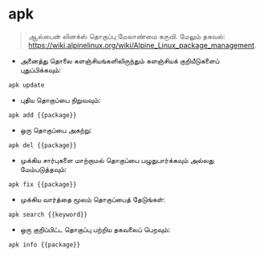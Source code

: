 # apk

> ஆல்பைன் லினக்ஸ் தொகுப்பு மேலாண்மை கருவி.
> மேலும் தகவல்: <https://wiki.alpinelinux.org/wiki/Alpine_Linux_package_management>.

- அனைத்து தொலை களஞ்சியங்களிலிருந்தும் களஞ்சியக் குறியீடுகளைப் புதுப்பிக்கவும்:

`apk update`

- புதிய தொகுப்பை நிறுவவும்:

`apk add {{package}}`

- ஒரு தொகுப்பை அகற்று:

`apk del {{package}}`

- முக்கிய சார்புகளை மாற்றாமல் தொகுப்பை பழுதுபார்க்கவும் அல்லது மேம்படுத்தவும்:

`apk fix {{package}}`

- முக்கிய வார்த்தை மூலம் தொகுப்பைத் தேடுங்கள்:

`apk search {{keyword}}`

- ஒரு குறிப்பிட்ட தொகுப்பு பற்றிய தகவலைப் பெறவும்:

`apk info {{package}}`

